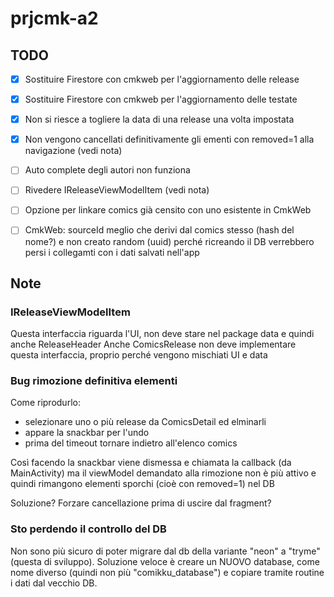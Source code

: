 # prjcmk-a2

## TODO
- [x] Sostituire Firestore con cmkweb per l'aggiornamento delle release
- [x] Sostituire Firestore con cmkweb per l'aggiornamento delle testate
- [x] Non si riesce a togliere la data di una release una volta impostata
- [x] Non vengono cancellati definitivamente gli ementi con removed=1 alla navigazione (vedi nota)
- [ ] Auto complete degli autori non funziona
- [ ] Rivedere IReleaseViewModelItem (vedi nota)
- [ ] Opzione per linkare comics già censito con uno esistente in CmkWeb

- [ ] CmkWeb: sourceId meglio che derivi dal comics stesso (hash del nome?) e non creato random (uuid) perché ricreando il DB verrebbero persi i collegamti con i dati salvati nell'app

## Note

### IReleaseViewModelItem
Questa interfaccia riguarda l'UI, non deve stare nel package data
e quindi anche ReleaseHeader
Anche ComicsRelease non deve implementare questa interfaccia, proprio perché vengono mischiati UI e data

### Bug rimozione definitiva elementi
Come riprodurlo:
- selezionare uno o più release da ComicsDetail ed elminarli
- appare la snackbar per l'undo
- prima del timeout tornare indietro all'elenco comics 

Così facendo la snackbar viene dismessa e chiamata la callback (da MainActivity) 
ma il viewModel demandato alla rimozione non è più attivo 
e quindi rimangono elementi sporchi (cioè con removed=1) nel DB

Soluzione? Forzare cancellazione prima di uscire dal fragment?

### Sto perdendo il controllo del DB
Non sono più sicuro di poter migrare dal db della variante "neon" a "tryme" (questa di sviluppo).
Soluzione veloce è creare un NUOVO database, come nome diverso (quindi non più "comikku_database") e copiare tramite routine
i dati dal vecchio DB.